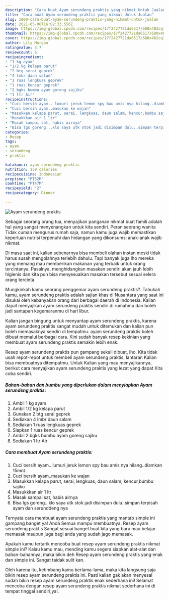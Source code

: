 ```yaml
---
description: "Cara buat Ayam serundeng praktis yang nikmat Untuk Jualan"
title: "Cara buat Ayam serundeng praktis yang nikmat Untuk Jualan"
slug: 1000-cara-buat-ayam-serundeng-praktis-yang-nikmat-untuk-jualan
date: 2021-05-08T16:02:33.556Z
image: https://img-global.cpcdn.com/recipes/17f2427721da6517/680x482cq70/ayam-serundeng-praktis-foto-resep-utama.jpg
thumbnail: https://img-global.cpcdn.com/recipes/17f2427721da6517/680x482cq70/ayam-serundeng-praktis-foto-resep-utama.jpg
cover: https://img-global.cpcdn.com/recipes/17f2427721da6517/680x482cq70/ayam-serundeng-praktis-foto-resep-utama.jpg
author: Lily Morgan
ratingvalue: 4.7
reviewcount: 6
recipeingredient:
- "1 kg ayam"
- "1/2 kg kelapa parut"
- "2 btg serai geprek"
- "4 lmbr daun salam"
- "1 ruas lengkuas geprek"
- "1 ruas kencur geprek"
- "2 bgks bumbu ayam goreng sajiku"
- "1 ltr Air"
recipeinstructions:
- "Cuci bersih ayam.. lumuri jeruk lemon spy bau amis nya hilang..diamkan 15mnt."
- "Cuci bersih ayam..masukan ke wajan"
- "Masukkan kelapa parut, serai, lengkuas, daun salam, kencur,bumbu sajiku"
- "Masukkkan air 1 ltr"
- "Masak sampai sat, habis airnya"
- "Bisa lgs goreng...klo saya utk stok jadi disimpan dulu..simpan terpisah ayam dan serunddeng nya"
categories:
- Resep
tags:
- ayam
- serundeng
- praktis

katakunci: ayam serundeng praktis 
nutrition: 139 calories
recipecuisine: Indonesian
preptime: "PT32M"
cooktime: "PT47M"
recipeyield: "2"
recipecategory: Dinner

---
```



![Ayam serundeng praktis](https://img-global.cpcdn.com/recipes/17f2427721da6517/680x482cq70/ayam-serundeng-praktis-foto-resep-utama.jpg)

Sebagai seorang orang tua, menyajikan panganan nikmat buat famili adalah hal yang sangat menyenangkan untuk kita sendiri. Peran seorang  wanita Tidak cuman mengurus rumah saja, namun kamu juga wajib memastikan keperluan nutrisi terpenuhi dan hidangan yang dikonsumsi anak-anak wajib nikmat.

Di masa  saat ini, kalian sebenarnya bisa membeli olahan instan meski tidak harus susah mengolahnya terlebih dahulu. Tapi banyak juga lho mereka yang memang mau memberikan makanan yang terbaik untuk orang tercintanya. Pasalnya, menghidangkan masakan sendiri akan jauh lebih higienis dan kita pun bisa menyesuaikan masakan tersebut sesuai selera orang tercinta. 



Mungkinkah kamu seorang penggemar ayam serundeng praktis?. Tahukah kamu, ayam serundeng praktis adalah sajian khas di Nusantara yang saat ini disukai oleh kebanyakan orang dari berbagai daerah di Indonesia. Kalian dapat menyajikan ayam serundeng praktis sendiri di rumahmu dan boleh jadi santapan kegemaranmu di hari libur.

Kalian jangan bingung untuk menyantap ayam serundeng praktis, karena ayam serundeng praktis sangat mudah untuk ditemukan dan kalian pun boleh memasaknya sendiri di tempatmu. ayam serundeng praktis boleh dibuat memalui berbagai cara. Kini sudah banyak resep kekinian yang membuat ayam serundeng praktis semakin lebih enak.

Resep ayam serundeng praktis pun gampang sekali dibuat, lho. Kita tidak usah repot-repot untuk membeli ayam serundeng praktis, lantaran Kalian bisa membuatnya ditempatmu. Untuk Kalian yang mau menyajikannya, berikut cara menyajikan ayam serundeng praktis yang lezat yang dapat Kita coba sendiri.

<!--inarticleads1-->

##### Bahan-bahan dan bumbu yang diperlukan dalam menyiapkan Ayam serundeng praktis:

1. Ambil 1 kg ayam
1. Ambil 1/2 kg kelapa parut
1. Gunakan 2 btg serai geprek
1. Sediakan 4 lmbr daun salam
1. Sediakan 1 ruas lengkuas geprek
1. Siapkan 1 ruas kencur geprek
1. Ambil 2 bgks bumbu ayam goreng sajiku
1. Sediakan 1 ltr Air




<!--inarticleads2-->

##### Cara membuat Ayam serundeng praktis:

1. Cuci bersih ayam.. lumuri jeruk lemon spy bau amis nya hilang..diamkan 15mnt.
1. Cuci bersih ayam..masukan ke wajan
1. Masukkan kelapa parut, serai, lengkuas, daun salam, kencur,bumbu sajiku
1. Masukkkan air 1 ltr
1. Masak sampai sat, habis airnya
1. Bisa lgs goreng...klo saya utk stok jadi disimpan dulu..simpan terpisah ayam dan serunddeng nya




Ternyata cara membuat ayam serundeng praktis yang mantab simple ini gampang banget ya! Anda Semua mampu membuatnya. Resep ayam serundeng praktis Sangat sesuai banget buat kita yang baru mau belajar memasak maupun juga bagi anda yang sudah jago memasak.

Apakah kamu tertarik mencoba buat resep ayam serundeng praktis nikmat simple ini? Kalau kamu mau, mending kamu segera siapkan alat-alat dan bahan-bahannya, maka bikin deh Resep ayam serundeng praktis yang enak dan simple ini. Sangat taidak sulit kan. 

Oleh karena itu, ketimbang kamu berlama-lama, maka kita langsung saja bikin resep ayam serundeng praktis ini. Pasti kalian gak akan menyesal sudah bikin resep ayam serundeng praktis enak sederhana ini! Selamat mencoba dengan resep ayam serundeng praktis nikmat sederhana ini di tempat tinggal sendiri,ya!.


